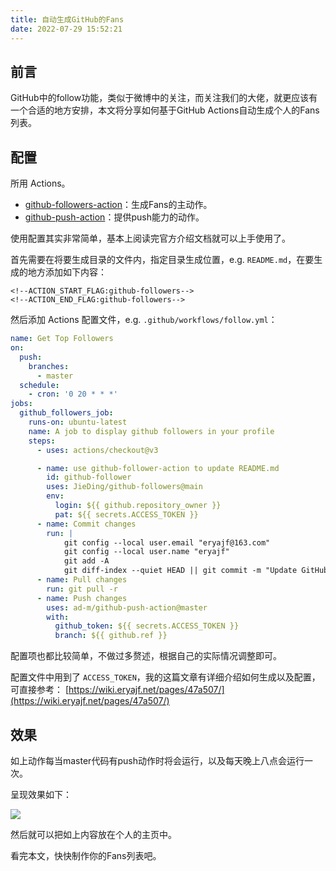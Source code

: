 ```yaml
---
title: 自动生成GitHub的Fans
date: 2022-07-29 15:52:21
---
```




## 前言

GitHub中的follow功能，类似于微博中的关注，而关注我们的大佬，就更应该有一个合适的地方安排，本文将分享如何基于GitHub Actions自动生成个人的Fans列表。

## 配置

所用 Actions。
- [github-followers-action](https://github.com/JieDing/github-followers-action)：生成Fans的主动作。
- [github-push-action](https://github.com/ad-m/github-push-action)：提供push能力的动作。

使用配置其实非常简单，基本上阅读完官方介绍文档就可以上手使用了。

首先需要在将要生成目录的文件内，指定目录生成位置，e.g. `README.md`，在要生成的地方添加如下内容：

```
<!--ACTION_START_FLAG:github-followers-->
<!--ACTION_END_FLAG:github-followers-->
```


然后添加 Actions 配置文件，e.g. `.github/workflows/follow.yml`：

```yaml
name: Get Top Followers
on:
  push:
    branches:
      - master
  schedule:
    - cron: '0 20 * * *'
jobs:
  github_followers_job:
    runs-on: ubuntu-latest
    name: A job to display github followers in your profile
    steps:
      - uses: actions/checkout@v3

      - name: use github-follower-action to update README.md
        id: github-follower
        uses: JieDing/github-followers@main
        env:
          login: ${{ github.repository_owner }}
          pat: ${{ secrets.ACCESS_TOKEN }}
      - name: Commit changes
        run: |
            git config --local user.email "eryajf@163.com"
            git config --local user.name "eryajf"
            git add -A
            git diff-index --quiet HEAD || git commit -m "Update GitHub followers"
      - name: Pull changes
        run: git pull -r
      - name: Push changes
        uses: ad-m/github-push-action@master
        with:
          github_token: ${{ secrets.ACCESS_TOKEN }}
          branch: ${{ github.ref }}
```

配置项也都比较简单，不做过多赘述，根据自己的实际情况调整即可。

配置文件中用到了 `ACCESS_TOKEN`，我的这篇文章有详细介绍如何生成以及配置，可直接参考： [https://wiki.eryajf.net/pages/47a507/](https://wiki.eryajf.net/pages/47a507/)

## 效果

如上动作每当master代码有push动作时将会运行，以及每天晚上八点会运行一次。

呈现效果如下：

![](http://t.eryajf.net/imgs/2022/07/71ebbd7a8dc21cb3.png)

然后就可以把如上内容放在个人的主页中。

看完本文，快快制作你的Fans列表吧。